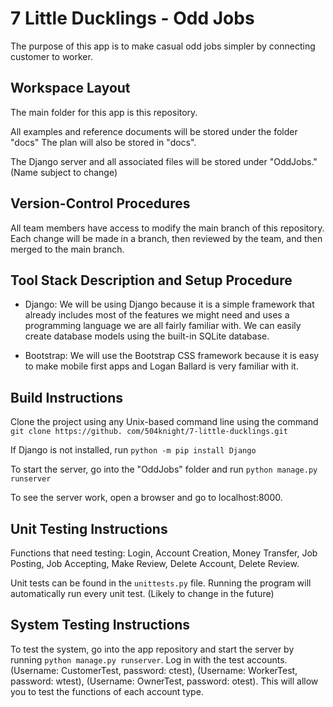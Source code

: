 
# 7 Little Ducklings - Odd Jobs

The purpose of this app is to make casual odd jobs simpler by connecting customer to worker.

## Workspace Layout

The main folder for this app is this repository.

All examples and reference documents will be stored under the folder "docs"
The plan will also be stored in "docs".

The Django server and all associated files will be stored under "OddJobs."
(Name subject to change)

## Version-Control Procedures

All team members have access to modify the main branch of this repository. Each change will be made in a branch, then reviewed by the team, and then
merged to the main branch.

## Tool Stack Description and Setup Procedure

- Django: We will be using Django because it is a simple framework that already includes most of the features
we might need and uses a programming language we are all fairly familiar with. We can easily create database models using the built-in SQLite database.

- Bootstrap: We will use the Bootstrap CSS framework because it is easy to make mobile first apps and Logan Ballard is very familiar with it.

## Build Instructions

Clone the project using any Unix-based command line using the command `git clone https://github.
com/504knight/7-little-ducklings.git`

If Django is not installed, run `python -m pip install Django`

To start the server, go into the "OddJobs" folder and run `python manage.py runserver`

To see the server work, open a browser and go to localhost:8000.

## Unit Testing Instructions

Functions that need testing: Login, Account Creation, Money Transfer, Job Posting, Job Accepting, Make Review,
Delete Account, Delete Review.

Unit tests can be found in the `unittests.py` file. Running the program will automatically run every unit test.
(Likely to change in the future)

## System Testing Instructions

To test the system, go into the app repository and start the server by running `python manage.py runserver`. Log in
with the test accounts. (Username: CustomerTest, password: ctest), (Username: WorkerTest, password: wtest),
(Username: OwnerTest, password: otest). This will allow you to test the functions of each account type.

